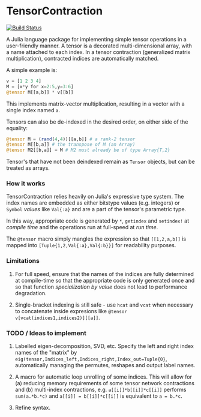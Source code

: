 # TensorContraction

[![Build Status](https://travis-ci.org/andyferris/TensorContraction.jl.svg?branch=master)](https://travis-ci.org/andyferris/TensorContraction.jl)

A Julia language package for implementing simple tensor operations in a user-friendly manner. A tensor is a decorated multi-dimensional array, with a name attached to each index. In a tensor contraction (generalized matrix multiplication), contracted indices are automatically matched.

A simple example is:

```julia
v = [1 2 3 4]
M = [x*y for x=2:5,y=3:6]
@tensor M[[a,b]] * v[[b]]
```

This implements matrix-vector multiplication, resulting in a vector with a single index named `a`. 

Tensors can also be de-indexed in the desired order, on either side of the equality:

```julia
@tensor M = (rand(4,4))[[a,b]] # a rank-2 tensor
@tensor M[[b,a]] # the transpose of M (an Array)
@tensor M2[[b,a]] = M # M2 must already be of type Array{T,2}
```

Tensor's that have not been deindexed remain as `Tensor` objects, but can be treated as arrays.

### How it works

TensorContraction relies heavily on Julia's expressive type system. The index names are embedded as either bitstype values (e.g. integers) or  `Symbol` *values* like `Val{:a}` and are a part of the tensor's parametric type.

In this way, appropriate code is generated by `*`, `getindex` and `setindex!` at *compile time* and the operations run at full-speed at *run time*. 

The `@tensor` macro simply mangles the expression so that ``[[1,2,a,b]]`` is mapped into `[Tuple{1,2,Val{:a},Val{:b}}]` for readability purposes. 

### Limitations

1. For full speed, ensure that the names of the indices are fully determined at compile-time so that the appropriate code is only generated once and so that function *specialization by value* does not lead to performance degradation.

2. Single-bracket indexing is still safe - use `hcat` and `vcat` when necessary to concatenate inside expresions like `@tensor v[vcat(indices1,indices2)][[a]]`. 

### TODO / Ideas to implement

1. Labelled eigen-decomposition, SVD, etc. Specify the left and right index names of the "matrix" by `eig(tensor,Indices_left,Indices_right,Index_out=Tuple{0}`, automatically managing the permutes, reshapes and output label names.

2. A macro for automatic loop unrolling of some indices. This will allow for (a) reducing memory requirements of some tensor network contractions and (b) multi-index contractions, e.g. `a[[i]]*b[[i]]*c[[i]]` performs `sum(a.*b.*c)` and `a[[i]] = b[[i]]*c[[i]]` is equivalent to `a = b.*c`.

3. Refine syntax.